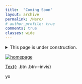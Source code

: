 ```yaml
---
title:  "Coming Soon"
layout: archive
permalink: /Nero/
# author_profile: true
comments: true
classes: wide
---
```

<details>
  <summary>This page is under construction.  </summary>
  
  <span style="font-family:Courier; font-size:0.5em; color:blue;"> BPQA XIOM QA VWB EPIB QB AMMUA - BWX ZQOPB </span>
  
</details>


<p>
  <a href="https://justinkleidermacher.com" title="Redirect to homepage">
    <img src="/assets/images/Poetry/egg.png" alt="homepage" />
  </a>
</p>


[Text](https://justinkleidermacher.com){: .btn .btn--invis}

yo


